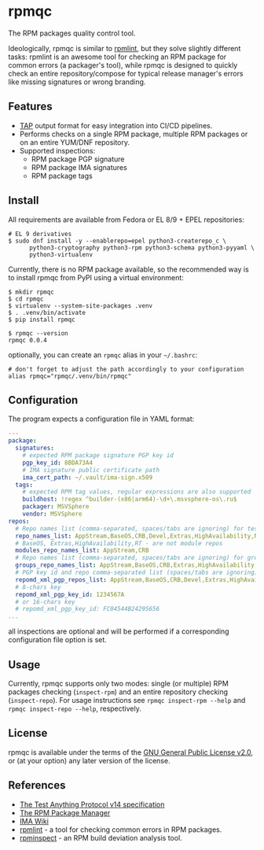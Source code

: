 # rpmqc

The RPM packages quality control tool.

Ideologically, rpmqc is similar to [rpmlint](https://github.com/rpm-software-management/rpmlint),
but they solve slightly different tasks: rpmlint is an awesome tool for checking
an RPM package for common errors (a packager's tool), while rpmqc is designed
to quickly check an entire repository/compose for typical release manager's
errors like missing signatures or wrong branding.


## Features

* [TAP](https://testanything.org/) output format for easy integration into
  CI/CD pipelines.
* Performs checks on a single RPM package, multiple RPM packages or on an
  entire YUM/DNF repository.
* Supported inspections:
  * RPM package PGP signature
  * RPM package IMA signatures
  * RPM package tags


## Install

All requirements are available from Fedora or EL 8/9 + EPEL repositories:

```
# EL 9 derivatives
$ sudo dnf install -y --enablerepo=epel python3-createrepo_c \
      python3-cryptography python3-rpm python3-schema python3-pyyaml \
      python3-virtualenv
```

Currently, there is no RPM package available, so the recommended way is to
install rpmqc from PyPI using a virtual environment:

```shell
$ mkdir rpmqc
$ cd rpmqc
$ virtualenv --system-site-packages .venv
$ . .venv/bin/activate
$ pip install rpmqc

$ rpmqc --version
rpmqc 0.0.4
```

optionally, you can create an `rpmqc` alias in your `~/.bashrc`:

```shell
# don't forget to adjust the path accordingly to your configuration
alias rpmqc="rpmqc/.venv/bin/rpmqc"
```


## Configuration

The program expects a configuration file in YAML format:

```yaml
---
package:
  signatures:
    # expected RPM package signature PGP key id
    pgp_key_id: 8BDA73A4
    # IMA signature public certificate path
    ima_cert_path: ~/.vault/ima-sign.x509
  tags:
    # expected RPM tag values, regular expressions are also supported
    buildhost: !regex ^builder-(x86|arm64)-\d+\.msvsphere-os\.ru$
    packager: MSVSphere
    vendor: MSVSphere
repos:
  # Repo names list (comma-separated, spaces/tabs are ignoring) for test in inspect-repo-metadata command
  repo_names_list: AppStream,BaseOS,CRB,Devel,Extras,HighAvailability,NFV,RT,ResilientStorage,Testing
  # BaseOS, Extras,HighAvailability,RT - are not module repos
  modules_repo_names_list: AppStream,CRB
  # Repo names list (comma-separated, spaces/tabs are ignoring) for group (comps.xml) test
  groups_repo_names_list: AppStream,BaseOS,CRB,Extras,HighAvailability,NFV,RT,ResilientStorage,Testing
  # PGP key id and repo comma-separated list (spaces/tabs are ignoring) to check repomd.xml signature
  repomd_xml_pgp_repos_list: AppStream,BaseOS,CRB,Devel,Extras,HighAvailability,NFV,RT,ResilientStorage,Testing
  # 8-chars key
  repomd_xml_pgp_key_id: 1234567A
  # or 16-chars key
  # repomd_xml_pgp_key_id: FC04544B24295656
...
```

all inspections are optional and will be performed if a corresponding
configuration file option is set.


## Usage

Currently, rpmqc supports only two modes: single (or multiple) RPM packages
checking (`inspect-rpm`) and an entire repository checking (`inspect-repo`).
For usage instructions see `rpmqc inspect-rpm --help` and
`rpmqc inspect-repo --help`, respectively.


## License

rpmqc is available under the terms of the
[GNU General Public License v2.0](LICENSE), or (at your option) any later
version of the license.


## References

* [The Test Anything Protocol v14 specification](https://testanything.org/tap-version-14-specification.html)
* [The RPM Package Manager](https://github.com/rpm-software-management/rpm)
* [IMA Wiki](https://sourceforge.net/p/linux-ima/wiki/Home/)
* [rpmlint](https://github.com/rpm-software-management/rpmlint) - 
  a tool for checking common errors in RPM packages.
* [rpminspect](https://github.com/rpminspect/rpminspect) - 
  an RPM build deviation analysis tool.